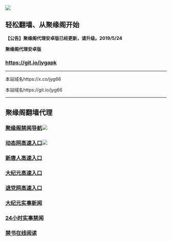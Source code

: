 ![](https://raw.githubusercontent.com/hao369/a/master/j.jpg)



## 轻松翻墙、从聚缘阁开始



**【公告】聚缘阁代理安卓版已经更新，请升级。2019/5/24**

 
**聚缘阁代理安卓版**
### https://git.io/jygapk  

***

本站域名https://x.co/jyg66 

本站域名https://git.io/jyg66



***




## 聚缘阁翻墙代理 



### [聚缘阁禁闻导航](http://214erga.tzdh.trevimedia.net)![](https://tup.vraet.cf/jyg.gif)

### [动态网高速入口](https://white-tooth-edcc.bdrjrssdr4.workers.dev/-----https://662.nhhc.com.au)![](https://tup.vraet.cf/jygdl.gif)


### [新唐人高速入口](https://white-tooth-edcc.bdrjrssdr4.workers.dev/-----https://662.nhhc.com.au)

### [大纪元高速入口](https://white-tooth-edcc.bdrjrssdr4.workers.dev/-----https://662.nhhc.com.au)

### [退党网高速入口](https://white-tooth-edcc.bdrjrssdr4.workers.dev/-----https://662.nhhc.com.au)






### [大纪元实事新闻](https://git.io/fjmgE)

### [24小时实事禁闻](https://git.io/fj3Go)

### [禁书在线阅读](https://git.io/fjJ5Z)






